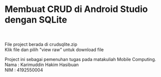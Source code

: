 <h1>Membuat CRUD di Android Studio dengan SQLite</h1>
<br>
<br>
File project berada di crudsqlite.zip
<br>
Klik file dan pilih "view raw" untuk download file

Project ini sebagai pemenuhan tugas pada matakuliah Mobile Computing.
<br>
Nama   : Karimuddin Hakim Hasibuan
<br>
NIM    : 4192550004
